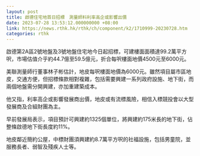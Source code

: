 ```yaml
---
layout: post
title: 啟德住宅地首日招標　測量師料利率高企或影響出價
date: 2023-07-28 13:53:12.000000000 +08:00
link: https://news.rthk.hk/rthk/ch/component/k2/1710999-20230728.htm
categories: rthk
---
```


啟德第2A區2號地盤及3號地盤住宅地今日起招標，可建樓面面積達99.2萬平方呎，市場估值介乎約44.7億至59.5億元，折合每呎樓面地價4500元至6000元。

美聯測量師行董事林子彬估計，地皮每呎樓面地價為6000元。雖然項目屬市區地皮，交通方便，但招標條款相對複雜，包括需要興建一系列政府設施、地下街，而兩個地盤需分開興建，亦加重建築成本。

他又指，利率高企或影響發展商出價，地皮或有流標風險，相信入標競投會以大型發展商及合組財團為主。

早前發展局表示，項目預計可興建約1325個單位，將興建約175米長的地下街，佔整條啟德地下街長度約11%。

地皮鄰近簡約公屋，中標財團須興建約8.7萬平方呎的社福設施，包括男童院，並服務長者、弱智及殘疾人士等。
